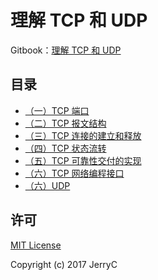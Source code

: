# 理解 TCP 和 UDP

Gitbook：[理解 TCP  和 UDP](https://jerryc8080.gitbooks.io/understand-tcp-and-udp/)

## 目录

* [（一）TCP 端口](chapter1.md)
* [（二）TCP 报文结构](chapter2.md)
* [（三）TCP 连接的建立和释放](chapter3.md)
* [（四）TCP 状态流转](chapter4.md)
* [（五）TCP 可靠性交付的实现](chapter5.md)
* [（六）TCP 网络编程接口](chapter6.md)
* [（六）UDP](chapter7.md)

## 许可

[MIT License](LICENSE)

Copyright (c) 2017 JerryC
